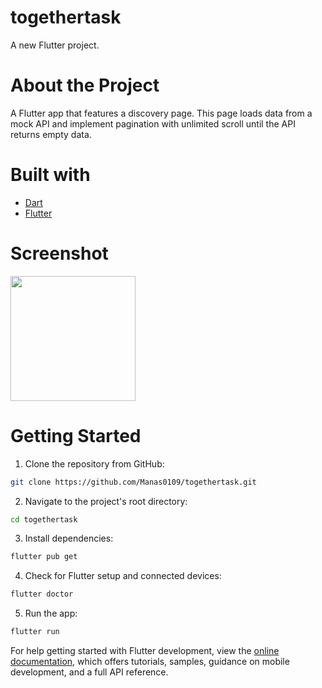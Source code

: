 # togethertask

A new Flutter project.

# About the Project

A Flutter app that features a discovery page. This page loads
data from a mock API and implement pagination with unlimited scroll until the API returns empty
data.

# Built with
* [Dart](https://dart.dev/)
* [Flutter](https://flutter.dev/)

# Screenshot

<img src='https://github.com/Manas0109/togethertask/assets/82592534/b91cf76f-ac9e-4874-a07b-1f8c2e9e9f16' width=200></img> 

# Getting Started
1. Clone the repository from GitHub:

```bash
git clone https://github.com/Manas0109/togethertask.git
```

2. Navigate to the project's root directory:

```bash
cd togethertask
```

3. Install dependencies:

```bash
flutter pub get
``` 

4. Check for Flutter setup and connected devices:

```bash
flutter doctor
```

5. Run the app:

```bash
flutter run
```


For help getting started with Flutter development, view the
[online documentation](https://docs.flutter.dev/), which offers tutorials,
samples, guidance on mobile development, and a full API reference.
